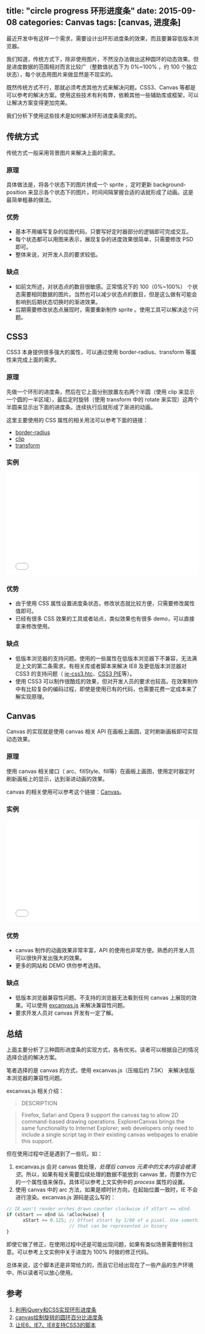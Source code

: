 title: "circle progress 环形进度条"
date: 2015-09-08
categories: Canvas
tags: [canvas, 进度条]
---

最近开发中有这样一个需求，需要设计出环形进度条的效果，而且要兼容低版本浏览器。

我们知道，传统方式下，除非使用图片，不然没办法做出这种圆环的动态效果。但是进度数据的范围相对而言比较广（整数值状态下为 0%~100% ，约 100 个独立状态），每个状态用图片来做显然是不现实的。

既然传统方式不行，那就必须考虑其他方式来解决问题。CSS3、Canvas 等都是可以参考的解决方案。使用这些技术有利有弊，依赖其他一些辅助库或框架，可以让解决方案变得更加完美。

我们分析下使用这些技术是如何解决环形进度条需求的。

<!--more-->

## 传统方式

传统方式一般采用背景图片来解决上面的需求。

### 原理

具体做法是，将各个状态下的图片拼成一个 sprite ，定时更新 background-position 来显示各个状态下的图片，时间间隔掌握合适的话就形成了动画。这是最简单粗暴的做法。

### 优势

- 基本不用编写复杂的绘图代码，只要写好定时器部分的逻辑即可完成交互。
- 每个状态都可以用图来表示，展现复杂的进度效果很简单，只需要修改 PSD 即可。
- 整体来说，对开发人员的要求较低。

### 缺点

- 如前文所述，对状态点的数目很敏感。正常情况下的 100（0%~100%） 个状态需要相同数据的图片。当然也可以减少状态点的数目，但是这么做有可能会影响到后期状态切换时的渐进效果。
- 后期需要修改状态点展现时，需要重新制作 sprite 。使用工具可以解决这个问题。

## CSS3

CSS3 本身提供很多强大的属性，可以通过使用 border-radius、transform 等属性来完成上面的需求。

### 原理

先做一个环形的进度条，然后在它上面分别放置左右两个半圆（使用 clip 来显示一个圆的一半区域），最后定时旋转（使用 transform 中的 rotate 来实现）这两个半圆来显示出下面的进度条。连续执行后就形成了渐进的动画。

这里主要使用的 CSS 属性的相关用法可以参考下面的链接：

- [border-radius](http://www.w3cplus.com/css3/border-radius)
- [clip](http://www.w3cplus.com/css3/clip.html)
- [transform](http://www.w3cplus.com/content/css3-transform)

### 实例

<iframe height='268' scrolling='no' src='//codepen.io/reygreen1/embed/pjJJqe/?height=268&amp;theme-id=18663&amp;default-tab=result' frameborder='no' allowtransparency='true' allowfullscreen='true' style='width: 100%;'>See the Pen <a href='http://codepen.io/reygreen1/pen/pjJJqe/'>circleProgress</a> by reygreen1 (<a href='http://codepen.io/reygreen1'>@reygreen1</a>) on <a href='http://codepen.io'>CodePen</a>.
</iframe>

### 优势

- 由于使用 CSS 属性设置进度条状态，修改状态就比较方便，只需要修改属性值即可。
- 已经有很多 CSS 效果的工具或者站点，类似效果也有很多 demo，可以直接拿来修改使用。

### 缺点

- 低版本浏览器的支持问题。使用的一些属性在低版本浏览器下不兼容，无法满足上文的第二条需求。有相关库或者脚本来解决 IE8 及更低版本浏览器对 CSS3 的支持问题（ [ie-css3.htc](http://www.zhangxinxu.com/wordpress/2010/04/%E8%AE%A9ie6ie7ie8%E6%B5%8F%E8%A7%88%E5%99%A8%E6%94%AF%E6%8C%81css3%E5%B1%9E%E6%80%A7/)、[CSS3 PIE](http://css3pie.com/)等）。
- 使用 CSS3 可以制作很酷炫的效果，但对开发人员的要求也较高。在效果制作中有比较复杂的编码过程，即使是使用已有的代码，也需要花费一定成本来了解实现原理。

## Canvas

Canvas 的实现就是使用 canvas 相关 API 在画板上画圆，定时刷新画板即可实现动态效果。

### 原理

使用 canvas 相关接口（ arc、fillStyle、fill等）在画板上画图，使用定时器定时刷新画板上的显示，达到渐进动画的效果。

canvas 的相关使用可以参考这个链接：[Canvas](https://developer.mozilla.org/zh-CN/docs/Web/API/Canvas_API)。

### 实例

<iframe height='268' scrolling='no' src='//codepen.io/reygreen1/embed/bVdpNy/?height=268&amp;theme-id=18663&amp;default-tab=result' frameborder='no' allowtransparency='true' allowfullscreen='true' style='width: 100%;'>See the Pen <a href='http://codepen.io/reygreen1/pen/bVdpNy/'>drawCircleProgress</a> by reygreen1 (<a href='http://codepen.io/reygreen1'>@reygreen1</a>) on <a href='http://codepen.io'>CodePen</a>.
</iframe>

### 优势

- canvas 制作的动画效果非常丰富，API 的使用也非常方便。熟悉的开发人员可以很快开发出强大的效果。
- 更多的网站和 DEMO 供你参考选择。

### 缺点

- 低版本浏览器兼容性问题。不支持的浏览器无法看到任何 canvas 上展现的效果。可以使用 [excanvas.js](https://github.com/arv/ExplorerCanvas) 来解决兼容性问题。
- 要求开发人员对 canvas 开发有一定了解。

## 总结

上面主要分析了三种圆形进度条的实现方式，各有优劣。读者可以根据自己的情况选择合适的解决方案。

笔者选择的是 canvas 的方式，使用 excanvas.js（压缩后约 7.5K） 来解决低版本浏览器的兼容性问题。

excanvas.js 相关介绍：
> DESCRIPTION

> Firefox, Safari and Opera 9 support the canvas tag to allow 2D command-based 
drawing operations. ExplorerCanvas brings the same functionality to Internet 
Explorer; web developers only need to include a single script tag in their 
existing canvas webpages to enable this support.

但在使用过程中还是遇到了一些坑，如：

1. excanvas.js 会对 canvas 做处理，*处理后 canvas 元素中的文本内容会被清空*。所以，如果有相关需要后续处理的数据不能放到 canvas 里，而要作为它的一个属性值来保存。具体可以参考上文实例中的 *process* 属性的设置。
2. 使用 canvas 中的 arc 方法，如果是顺时针方向，在起始位置一致时，IE 不会进行渲染。excanvas.js 源码是这么写的：

```javascript
// IE won't render arches drawn counter clockwise if xStart == xEnd.
if (xStart == xEnd && !aClockwise) {
      xStart += 0.125; // Offset xStart by 1/80 of a pixel. Use something
                       // that can be represented in binary
}
```

即使它做了修正，在使用过程中还是可能出现问题，如果有类似场景需要特别注意。可以参考上文实例中关于进度为 100% 时做的修正代码。

总体来说，这个脚本还是非常给力的，而且它已经出现在了一些产品的生产环境中，所以读者可以放心使用。

## 参考

1. [利用jQuery和CSS实现环形进度条](http://www.w3cplus.com/css3/create-radial-progress-bar-with-jQuery-and-css3.html)
2. [canvas绘制旋转的圆环百分比进度条](http://caibaojian.com/canvas-circular.html)
3. [让IE6、IE7、IE8支持CSS3的脚本](http://www.jb51.net/css/28584.html)